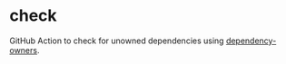 # check

GitHub Action to check for unowned dependencies using [dependency-owners](https://github.com/dependency-owners/dependency-owners).
